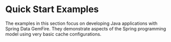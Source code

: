 Quick Start Examples
====================
The examples in this section focus on developing Java applications with Spring Data GemFire.
They demonstrate aspects of the Spring programming model using very basic cache configurations.

